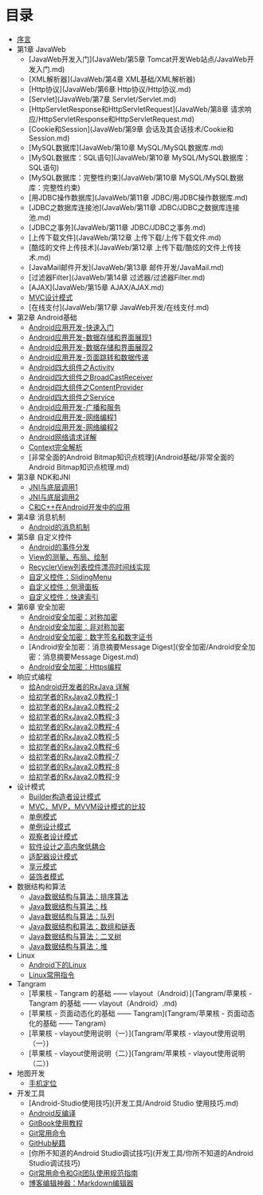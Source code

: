 # 目录

* [序言](README.md)
* 第1章 JavaWeb
  * [JavaWeb开发入门](JavaWeb/第5章 Tomcat开发Web站点/JavaWeb开发入门.md)
  * [XML解析器](JavaWeb/第4章 XML基础/XML解析器)
  * [Http协议](JavaWeb/第6章 Http协议/Http协议.md)
  * [Servlet](JavaWeb/第7章 Servlet/Servlet.md)
  * [HttpServletResponse和HttpServletRequest](JavaWeb/第8章 请求响应/HttpServletResponse和HttpServletRequest.md)
  * [Cookie和Session](JavaWeb/第9章 会话及其会话技术/Cookie和Session.md)
  * [MySQL数据库](JavaWeb/第10章 MySQL/MySQL数据库.md)
  * [MySQL数据库：SQL语句](JavaWeb/第10章 MySQL/MySQL数据库：SQL语句)
  * [MySQL数据库：完整性约束](JavaWeb/第10章 MySQL/MySQL数据库：完整性约束)
  * [用JDBC操作数据库](JavaWeb/第11章 JDBC/用JDBC操作数据库.md)
  * [JDBC之数据库连接池](JavaWeb/第11章 JDBC/JDBC之数据库连接池.md)
  * [JDBC之事务](JavaWeb/第11章 JDBC/JDBC之事务.md)
  * [上传下载文件](JavaWeb/第12章 上传下载/上传下载文件.md)
  * [酷炫的文件上传技术](JavaWeb/第12章 上传下载/酷炫的文件上传技术.md)
  * [JavaMail邮件开发](JavaWeb/第13章 邮件开发/JavaMail.md)
  * [过滤器Filter](JavaWeb/第14章 过滤器/过滤器Filter.md)
  * [AJAX](JavaWeb/第15章 AJAX/AJAX.md)
  * [MVC设计模式](MVC设计模式.md)
  * [在线支付](JavaWeb/第17章 JavaWeb开发/在线支付.md)
* 第2章 Android基础
  * [Android应用开发-快速入门](Android基础/Android应用开发-快速入门.md)
  * [Android应用开发-数据存储和界面展现1](Android基础/Android应用开发-数据存储和界面展现1.md)
  * [Android应用开发-数据存储和界面展现2](Android基础/Android应用开发-数据存储和界面展现2.md)
  * [Android应用开发-页面跳转和数据传递](Android基础/Android应用开发-页面跳转和数据传递)
  * [Android四大组件之Activity](Android基础/Android四大组件之Activity.md)
  * [Android四大组件之BroadCastReceiver](Android基础/Android四大组件之BroadCastReceiver.md)
  * [Android四大组件之ContentProvider](Android基础/Android四大组件之ContentProvider.md)
  * [Android四大组件之Service](Android基础/Android四大组件之Service.md)
  * [Android应用开发-广播和服务](Android基础/Android应用开发-广播和服务.md)
  * [Android应用开发-网络编程1](Android基础/Android应用开发：网络编程1.md)
  * [Android应用开发-网络编程2](Android基础/Android应用开发：网络编程2.md)
  * [Android网络请求详解](网络编程/Android网络请求详解.md)
  * [Context完全解析](Android基础/Context完全解析.md)
  * [非常全面的Android Bitmap知识点梳理](Android基础/非常全面的Android Bitmap知识点梳理.md)
* 第3章 NDK和JNI
  * [JNI与底层调用1](ndk&jni/JNI与底层调用1.md)
  * [JNI与底层调用2](ndk&jni/JNI与底层调用2.md)
  * [C和C++在Android开发中的应用](ndk&jni/C和C++在Android开发中的应用.md)
* 第4章 消息机制
  * [Android的消息机制](消息机制/Android的消息机制.md)
* 第5章 自定义控件
  * [Android的事件分发](自定义控件/Android的事件分发.md)
  * [View的测量、布局、绘制](自定义控件/View的测量、布局、绘制.md)
  * [RecyclerView列表控件漂亮时间线实现](自定义控件/RecyclerView列表控件漂亮时间线实现.md)
  * [自定义控件：SlidingMenu](自定义控件/自定义控件：SlidingMenu，侧边栏，侧滑菜单.md)
  * [自定义控件：侧滑面板](自定义控件/自定义控件：侧滑面板.md)
  * [自定义控件：快速索引](自定义控件/自定义控件：快速索引.md)
* 第6章 安全加密
  * [Android安全加密：对称加密](安全加密/Android安全加密：对称加密.md)
  * [Android安全加密：非对称加密](安全加密/Android安全加密：非对称加密.md)
  * [Android安全加密：数字签名和数字证书](安全加密/Android安全加密：数字签名和数字证书.md)
  * [Android安全加密：消息摘要Message Digest](安全加密/Android安全加密：消息摘要Message Digest.md)
  * [Android安全加密：Https编程](安全加密/Android安全加密：Https编程.md)
* 响应式编程
  * [给Android开发者的RxJava 详解](响应式编程/给Android开发者的RxJava详解.md)
  * [给初学者的RxJava2.0教程-1](响应式编程/给初学者的RxJava2.0教程-1.md)
  * [给初学者的RxJava2.0教程-2](响应式编程/给初学者的RxJava2.0教程-2.md)
  * [给初学者的RxJava2.0教程-3](响应式编程/给初学者的RxJava2.0教程-3.md)
  * [给初学者的RxJava2.0教程-4](响应式编程/给初学者的RxJava2.0教程-4.md)
  * [给初学者的RxJava2.0教程-5](响应式编程/给初学者的RxJava2.0教程-5,md)
  * [给初学者的RxJava2.0教程-6](响应式编程/给初学者的RxJava2.0教程-6.md)
  * [给初学者的RxJava2.0教程-7](响应式编程/给初学者的RxJava2.0教程-7.md)
  * [给初学者的RxJava2.0教程-8](响应式编程/给初学者的RxJava2.0教程-8.md)
  * [给初学者的RxJava2.0教程-9](响应式编程/给初学者的RxJava2.0教程-9.md)
* 设计模式
  * [Builder构造者设计模式](设计模式/Builder构造者设计模式.md)
  * [MVC，MVP，MVVM设计模式的比较](设计模式/MVC，MVP，MVVM设计模式的比较.md)
  * [单例模式](设计模式/单例模式.md)
  * [单例设计模式](设计模式/单例设计模式.md)
  * [观察者设计模式](设计模式/观察者设计模式.md)
  * [软件设计之高内聚低耦合](设计模式/软件设计之高内聚低耦合.md)
  * [适配器设计模式](设计模式/适配器设计模式.md)
  * [享元模式](设计模式/享元模式.md)
  * [装饰者模式](设计模式/装饰者模式.md)
* 数据结构和算法
  * [Java数据结构与算法：排序算法](数据机构和算法/Java数据结构与算法：排序算法.md)
  * [Java数据结构与算法：栈](数据机构和算法/Java数据结构与算法：栈.md)
  * [Java数据结构与算法：队列](数据机构和算法/Java数据结构与算法：队列)
  * [Java数据结构和算法：数组和链表](数据机构和算法/Java数据结构和算法：数组和链表.md)
  * [Java数据结构与算法：二叉树](数据机构和算法/Java数据结构与算法：二叉树.md)
  * [Java数据结构与算法：堆](数据机构和算法/Java数据结构与算法：堆)
* Linux
  * [Android下的Linux](Linux/Android下的Linux.md)
  * [Linux常用指令](Linux/Linux常用指令.md)
* Tangram
  * [苹果核 - Tangram 的基础 —— vlayout（Android）](Tangram/苹果核 - Tangram 的基础 —— vlayout（Android）.md)
  * [苹果核 - 页面动态化的基础 —— Tangram](Tangram/苹果核 - 页面动态化的基础 —— Tangram)
  * [苹果核 - vlayout使用说明（一）](Tangram/苹果核 - vlayout使用说明（一）)
  * [苹果核 - vlayout使用说明（二）](Tangram/苹果核 - vlayout使用说明（二）)
* 地图开发
  * [手机定位](地图开发/手机定位.md)
* 开发工具
  * [Android-Studio使用技巧](开发工具/Android Studio 使用技巧.md)
  * [Android反编译](开发工具/Android反编译.md)
  * [GitBook使用教程](开发工具/GitBook使用教程.md)
  * [Git常用命令](开发工具/Git常用命令.md)
  * [GitHub秘籍](开发工具/GitHub秘籍.md)
  * [你所不知道的Android Studio调试技巧](开发工具/你所不知道的Android Studio调试技巧)
  * [Git常用命令和Git团队使用规范指南](开发工具/Git常用命令和Git团队使用规范指南.md)
  * [博客编辑神器：Markdown编辑器](开发工具/博客编辑神器：Markdown编辑器.md)
